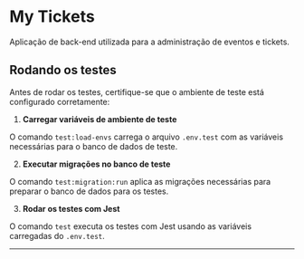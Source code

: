 # My Tickets
Aplicação de back-end utilizada para a administração de eventos e tickets.

## Rodando os testes

Antes de rodar os testes, certifique-se que o ambiente de teste está configurado corretamente:

1. **Carregar variáveis de ambiente de teste**

O comando `test:load-envs` carrega o arquivo `.env.test` com as variáveis necessárias para o banco de dados de teste.

2. **Executar migrações no banco de teste**

O comando `test:migration:run` aplica as migrações necessárias para preparar o banco de dados para os testes.

3. **Rodar os testes com Jest**

O comando `test` executa os testes com Jest usando as variáveis carregadas do `.env.test`.

---

